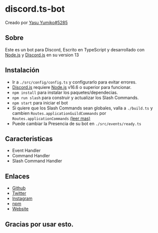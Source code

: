 # discord.ts-bot

Creado por [Yasu Yumiko#5285](https://yumiko0828.ml)

## Sobre

Este es un bot para Discord, Escrito en TypeScript y desarrollado con [Node.js](https://nodejs.org) y [Discord.js](https://npmjs.com/package/discord.js) en su version 13

## Instalación

- Ir a `./src/config/config.ts` y configurarlo para evitar errores.
- [Discord.js](https://npmjs.com/package/discord.js) requiere [Node.js](https://nodejs.org) v16.6 o superior para funcionar.
- `npm install` para instalar los paquetes/dependecias.
- `npm run slash` para construir y actualizar los Slash Commands.
- `npm start` para iniciar el bot
- Si quiere que los Slash Commands sean globales, valla a `./build.ts` y cambien `Routes.applicationGuildCommands` por `Routes.applicationCommands` [(leer mas)](https://discordjs.guide/interactions/slash-commands.html#global-commands)
- Puede cambiar la Presencia de su bot en `./src/events/ready.ts`

## Caracteristicas

- Event Handler
- Command Handler
- Slash Command Handler

## Enlaces

- [Github](https://github.com/yumiko0828)
- [Twitter](https://twitter.com/yumiko0828_)
- [Instagram](https://www.instagram.com/yumiko0828_)
- [npm](https://npmjs.com/~yumiko0828)
- [Website](https://yumiko0828.ml)

## Gracias por usar esto.
